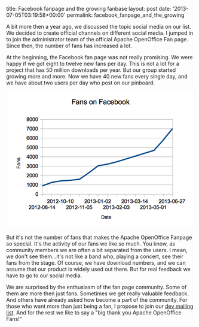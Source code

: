 title: Facebook fanpage and the growing fanbase
layout: post
date: '2013-07-05T03:19:58+00:00'
permalink: facebook_fanpage_and_the_growing

<p>A bit more then a year ago, we discussed the topic social media on our list. We decided to create official channels on different social media. I jumped in to join the administrator team of the official Apache OpenOffice Fan page. Since then, the number of fans has increased a lot.</p> 
  <p>At the beginning, the Facebook fan page was not really promising. We were happy if we got eight to twelve new fans per day. This is not a lot for a project that has 50 million downloads per year. But our group started growing more and more. Now we have 40 new fans every single day, and we have about two users per day who post on our pinboard.</p> 
  <p align="center">
    <img alt="Statistic about the growing number of the Apache OpenOffice Facebook fanpage" src="../images/blog/facebook_fanpage_and_the_growing_statistics.png" />
  </p> 
  <p> But it's not the number of fans that makes the Apache OpenOffice Fanpage so special. It's the activity of our fans we like so much. You know, as community members we are often a bit separated from the users. I mean, we don't see them...it's not like a band who, playing a concert, see their fans from the stage. Of course, we have download numbers, and we can assume that our product is widely used out there. But for real feedback we have to go to our social media.</p> 
  <p>We are surprised by the enthusiasm of the fan page community. Some of them are more then just fans. Sometimes we get really valuable feedback. And others have already asked how become a part of the community. For those who want more than just being a fan, I propose to join our <a href="http://openoffice.apache.org/mailing-lists.html#development-mailing-list-public">dev mailing list</a>. And for the rest we like to say a &quot;big thank you Apache OpenOffice Fans!&quot;<br /></p> 
  <h1> </h1>
